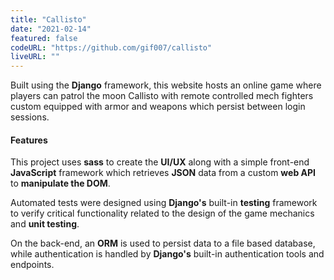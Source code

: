 ```yaml
---
title: "Callisto"
date: "2021-02-14"
featured: false
codeURL: "https://github.com/gif007/callisto"
liveURL: ""
---
```

Built using the **Django** framework, this website hosts an online game where players can patrol the moon Callisto with remote controlled mech fighters custom equipped with armor and weapons which persist between login sessions.

#### Features
This project uses **sass** to create the **UI/UX** along with a simple front-end **JavaScript** framework which retrieves **JSON** data from a custom **web API** to **manipulate the DOM**.

Automated tests were designed using **Django's** built-in **testing** framework to verify critical functionality related to the design of the game mechanics and **unit testing**.

On the back-end, an **ORM** is used to persist data to a file based database, while authentication is handled by **Django's** built-in authentication tools and endpoints.